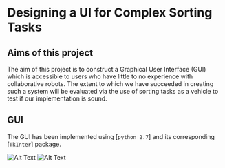 # Designing a UI for Complex Sorting Tasks


## Aims of this project
The aim of this project is to construct a Graphical User Interface (GUI) which is accessible to users who have little to no experience with collaborative robots. The extent to which we have succeeded in creating such a system will be evaluated via the use of sorting tasks as a vehicle to test if our implementation is sound.



## GUI
The GUI has been implemented using [`python 2.7`] and its corresponding [`TkInter`] package. 

![Alt Text](https://github.com/psypdt/Philipp_Tiso_Dissertation_Code_2019_2020.git/master/Images/p2_default_main_ui.png)
![Alt Text](https://github.com/psypdt/Philipp_Tiso_Dissertation_Code_2019_2020.git/master/Images/p2_expanded_batches.png)


